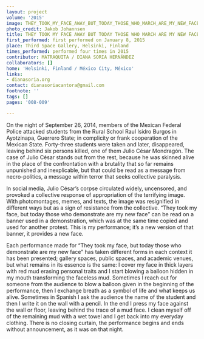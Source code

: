 ```yaml
---
layout: project
volume: '2015'
image: THEY_TOOK_MY_FACE_AWAY_BUT_TODAY_THOSE_WHO_MARCH_ARE_MY_NEW_FACE_(Me_quitaron_el_rostro_pero_hoy_los_que_marchan_son_mi_nueva_cara).jpg
photo_credit: Jakob Johannsen
title: THEY TOOK MY FACE AWAY BUT TODAY THOSE WHO MARCH ARE MY NEW FACE (Me quitaron el rostro pero hoy los que marchan son mi nueva cara)
first_performed: first performed on January 8, 2015
place: Third Space Gallery, Helsinki, Finland
times_performed: performed four times in 2015
contributor: MATRAQUITA / DIANA SORIA HERNÁNDEZ
collaborators: []
home: 'Helsinki, Finland / México City, México'
links:
- dianasoria.org
contact: dianasoriacantora@gmail.com
footnote: ''
tags: []
pages: '008-009'

---
```


On the night of September 26, 2014, members of the Mexican Federal Police attacked students from the Rural School Raul Isidro Burgos in Ayotzinapa, Guerrero State; in complicity or frank cooperation of the Mexican State. Forty-three students were taken and later, disappeared, leaving behind six persons killed, one of them Julio César Mondragón. The case of Julio César stands out from the rest, because he was skinned alive in the place of the confrontation with a brutality that so far remains unpunished and inexplicable, but that could be read as a message from necro-politics, a message within terror that seeks collective paralysis.

In social media, Julio César’s corpse circulated widely, uncensored, and provoked a collective response of appropriation of the terrifying image. With photomontages, memes, and texts, the image was resignified in different ways but as a sign of resistance from the collective. “They took my face, but today those who demonstrate are my new face” can be read on a banner used in a demonstration, which was at the same time copied and used for another protest. This is my performance; it’s a new version of that banner, it provides a new face.

Each performance made for “They took my face, but today those who demonstrate are my new face” has taken different forms in each context it has been presented­­; gallery spaces, public spaces, and academic venues, but what remains in its essence is the same: I cover my face in thick layers with red mud erasing personal traits and I start blowing a balloon hidden in my mouth transforming the faceless mud. Sometimes I reach out for someone from the audience to blow a balloon given in the beginning of the performance, then I exchange breath as a symbol of life and what keeps us alive. Sometimes in Spanish I ask the audience the name of the student and then I write it on the wall with a pencil. In the end I press my face against the wall or floor, leaving behind the trace of a mud face. I clean myself off of the remaining mud with a wet towel and I get back into my everyday clothing. There is no closing curtain, the performance begins and ends without announcement, as it was on that night.
